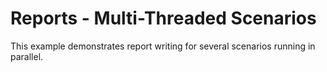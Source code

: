 # Reports - Multi-Threaded Scenarios

This example demonstrates report writing for several scenarios running in parallel.
